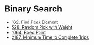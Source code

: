 # Binary Search

- [162. Find Peak Element](0162.md)
- [528. Random Pick with Weight](0528.md)
- [1064. Fixed Point](1064.md)
- [2187. Minimum Time to Complete Trips](2187.md)
